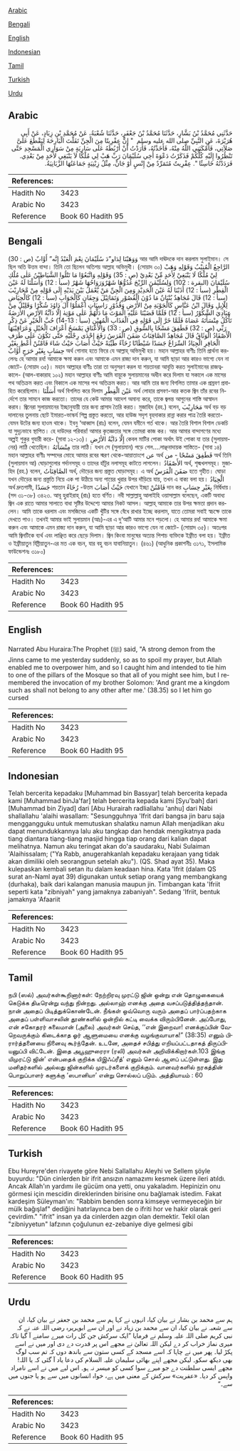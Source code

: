 [Arabic](#arabic)

[Bengali](#bengali)

[English](#english)

[Indonesian](#indonesian)

[Tamil](#tamil)

[Turkish](#turkish)

[Urdu](#urdu)

## Arabic


<div dir="rtl" lang="ar" style={{fontSize:'larger',backgroundColor:'#f8f9fa',padding:20}}>
حَدَّثَنِي مُحَمَّدُ بْنُ بَشَّارٍ، حَدَّثَنَا مُحَمَّدُ بْنُ جَعْفَرٍ، حَدَّثَنَا شُعْبَةُ، عَنْ مُحَمَّدِ بْنِ زِيَادٍ، عَنْ أَبِي هُرَيْرَةَ، عَنِ النَّبِيِّ صلى الله عليه وسلم ‏ "‏ إِنَّ عِفْرِيتًا مِنَ الْجِنِّ تَفَلَّتَ الْبَارِحَةَ لِيَقْطَعَ عَلَىَّ صَلاَتِي، فَأَمْكَنَنِي اللَّهُ مِنْهُ، فَأَخَذْتُهُ، فَأَرَدْتُ أَنْ أَرْبُطَهُ عَلَى سَارِيَةٍ مِنْ سَوَارِي الْمَسْجِدِ حَتَّى تَنْظُرُوا إِلَيْهِ كُلُّكُمْ فَذَكَرْتُ دَعْوَةَ أَخِي سُلَيْمَانَ رَبِّ هَبْ لِي مُلْكًا لاَ يَنْبَغِي لأَحَدٍ مِنْ بَعْدِي‏.‏ فَرَدَدْتُهُ خَاسِئًا ‏"‏‏.‏ عِفْرِيتٌ مُتَمَرِّدٌ مِنْ إِنْسٍ أَوْ جَانٍّ، مِثْلُ زِبْنِيَةٍ جَمَاعَتُهَا الزَّبَانِيَةُ‏.‏
</div>
<div style={{backgroundColor:'#f8f9fa',padding:20, marginBottom: 10}}><table> <thead> <tr> <th>References:</th> <th></th> </tr> </thead> <tbody><tr><td>Hadith No</td><td>3423</td></tr><tr><td>Arabic No</td><td>3423</td></tr><tr><td>Reference</td><td>Book 60 Hadith 95</td></tr></tbody></table></div>

## Bengali


<div dir="ltr" lang="bn" style={{fontSize:'larger',backgroundColor:'#f8f9fa',padding:20}}>
وَوَهَبْنَا لِدَاو”دَ سُلَيْمَانَ نِعْمَ الْعَبْدُ إِنَّه” أَوَّابٌ (ص : 30) আর আমি দাঊদকে দান করলাম সুলাইমান। সে ছিল অতি উত্তম বান্দা। তিনি তো ছিলেন অতিশয় আল্লাহ অভিমুখী। (সোয়াদ ৩০) الرَّاجِعُ الْمُنِيْبُ وَقَوْلِهِ وَهَبْ لِيْ مُلْكًا لَا يَنْبَغِيْ لِأَحَدٍ مِّنْ بَعْدِيْ (ص : 35) وَقَوْلِهِ وَاتَّبَعُوْا مَا تَتْلُوا الشَّيَاطِيْنُ عَلٰى مُلْكِ سُلَيْمَانَ (البقرة : 102) وَلِسُلَيْمٰنَ الرِّيْحَ غُدُوُّهَا شَهْرٌوَرَوَاحُهَا شَهْرٌ (سبأ : 12) وَأَسَلْنَا لَهُ عَيْنَ الْقِطْرِ (سبأ : 12) أَذَبْنَا لَهُ عَيْنَ الْحَدِيْدِ وَمِنَ الْجِنِّ مَنْ يَّعْمَلُ بَيْنَ يَدَيْهِ إِلَى قَوْلِهِ مِنْ مَّحَارِيْبَ (سبأ : 12) قَالَ مُجَاهِدٌ بُنْيَانٌ مَا دُوْنَ الْقُصُوْرِ وَتَمَاثِيْلَ وَجِفَانٍ كَالْجَوَابِ (سبأ : 12) كَالْحِيَاضِ لِلْإِبِلِ وَقَالَ ابْنُ عَبَّاسٍ كَالْجَوْبَةِ مِنْ الأَرْضِ وَقُدُوْرٍ رَاسِيَاتٍ اعْمَلُوْا آلَ دَاوُدَ شُكْرًا وَقَلِيْلٌ مِنْ عِبَادِيَ الشَّكُوْرُ (سبأ : 12) فَلَمَّا قَضَيْنَا عَلَيْهِ الْمَوْتَ مَا دَلَّهُمْ عَلٰى مَوْتِهٰ إِلَّا دَآبَّةُ الأَرْضِ الأَرَضَةُ تَأْكُلُ مِنْسَأَتَهُ عَصَاهُ فَلَمَّا خَرَّ إِلَى قَوْلِهِ فِي الْعَذَابِ الْمُهِيْنِ (سبأ : 13-14) حُبَّ الْخَيْرِ عَنْ ذِكْرِ رَبِّي (ص : 32) فَطَفِقَ مَسْحًا بِالسُّوقِ (ص : 33) وَالأَعْنَاقِ يَمْسَحُ أَعْرَافَ الْخَيْلِ وَعَرَاقِيْبَهَا الْأَصْفَادُ الْوَثَاقُ قَالَ مُجَاهِدٌ الصَّافِنَاتُ صَفَنَ الْفَرَسُ رَفَعَ إِحْدَى رِجْلَيْهِ حَتَّى تَكُوْنَ عَلَى طَرَفِ الْحَافِرِ الْجِيَادُ السِّرَاعُ جَسَدًا شَيْطَانًا رُخَآءً طَيِّبَةً حَيْثُ أَصَابَ حَيْثُ شَاءَ فَامْنُنْ أَعْطِ بِغَيْرِ حِسَابٍ بِغَيْرِ حَرَجٍ أَوَّابٌ অর্থ গোনাহ হতে ফিরে যে আল্লাহ্ অভিমুখী হয়। মহান আল্লাহর বাণীঃ তিনি প্রার্থনা করলেনঃ হে আমার রব! আমাকে ক্ষমা করুন এবং আমাকে এমন রাজ্য দান করুন, যা আমি ছাড়া আর কারও ভাগ্যে যেন না জোটে- (সোয়াদ ৩৫)। মহান আল্লাহর বাণীঃ তারা তা অনুসরণ করল যা শয়তানরা আবৃত্তি করত সুলাইমানের রাজত্বকালে- (আল-বাকারাহ ১০২) মহান আল্লাহর বাণীঃ আমি বায়ুকে সুলায়মানের অধীন করে দিলাম যা সকালে এক মাসের পথ অতিক্রম করত এবং বিকালে এক মাসের পথ অতিক্রম করত। আর আমি তার জন্য বিগলিত তামার এক প্রস্রবণ প্রবাহিত করেছিলাম। أَسَلْنَا অর্থ বিগলিত করে দিলাম عَيْنَ الْقِطْرِ অর্থ লোহার প্রসবণ-আর কতক জ্বিন তাঁর রবের নির্দেশে তার সামনে কাজ করতো। তাদের যে কেউ আমার আদেশ অমান্য করে, তাকে জ্বলন্ত আগুনের শাস্তি আস্বাদন করাব। জ্বিনেরা সুলায়মানের ইচ্ছানুযায়ী তার জন্য প্রাসাদ তৈরি করত। মুজাহিদ (রহ.) বলেন, مَحَارِيْبَ অর্থ বড় বড় দালানের তুলনায় ছোট ইমারত-ভাস্কর্য শিল্প প্রস্তুত করতো, আর হাউজ সদৃশ বৃহদাকার রান্না করার পাত্র তৈরি করতো- যেমন উটের জন্য হাওম থাকে। ইবনু ‘আব্বাস (রাঃ) বলেন, যেমন যমীনে গর্ত থাকে। আর তৈরি বিশাল বিশাল ডেকচি যা সুদৃঢ়ভাবে স্থাপিত। হে দাউদের পরিবার! আমার কৃতজ্ঞতার সঙ্গে তোমরা কাজ কর। আর আমার বান্দাগণের মধ্যে অল্পই শুকুর গুযারী করে- (সাবা ১২-১৩)। إِلَّا دَابَّةُ الأرْضِ কেবল মাটির পোকা অর্থাৎ উই পোকা যা তার (সুলায়মানের) লাঠি খেতেছিল। مِنْسَأَتَهُ তার লাঠি। যখন সে (সুলায়মান) পড়ে গেল....লাঞ্ছনাদায়ক শাস্তিতে- (সাবা ১৪) মহান আল্লাহর বাণীঃ সম্পদের মোহে আমার রবের স্মরণ থেকে-আয়াতাংশে عن অর্থ فَطَفِقَ مَسْحًا - من অর্থ তিনি (সুলায়মান আ) ঘোড়াগুলোর গর্দানসমূহ ও তাদের হাঁটুর নলাসমূহ কাটতে লাগলেন। الأَصْفَادُ অর্থ, শৃক্মখলসমূহ। মুজাহিদ (রহ.) বলেন, الصَّافِنَاتُ অর্থ, দৌড়ের জন্য প্রস্তুত ঘোড়াসমূহ। এ অর্থ صَفَنَ الْفَرَسُ হতে গৃহীত। ঘোড়া যখন দৌড়ের জন্য প্রস্তুতি নিয়ে এক পা উঠিয়ে অন্য পায়ের খুরার উপর দাঁড়িয়ে যায়, তখন এ বাক্য বলা হয়। الْجِيَادُ অর্থ দ্রুতগামী, جَسَدًا শয়তান رُخَاءً -উত্তম حَيْثُ أَصَابَ যেখানে ইচ্ছা فَامْنُنْ দান কর بِغَيْرِ حِسَابٍ নির্দ্বিধায়। (সদ ৩১-৩৮) ৩৪২৩. আবূ হুরাইরাহ্ (রাঃ) হতে বর্ণিত। নবী সাল্লাল্লাহু আলাইহি ওয়াসাল্লাম বলেছেন, একটি অবাধ্য জ্বিন এক রাতে আমার সালাতে বাধা সৃষ্টির উদ্দেশ্যে আমার নিকট আসল। আল্লাহ্ আমাকে তার উপর ক্ষমতা প্রদান করলেন। আমি তাকে ধরলাম এবং মসজিদের একটি খুঁটির সঙ্গে বেঁধে রাখার ইচ্ছে করলাম, যাতে তোমরা সবাই স্বচক্ষে তাকে দেখতে পাও। তখনই আমার ভাই সুলায়মান (আঃ)-এর এ দু‘আটি আমার মনে পড়লো। হে আমার রব! আমাকে ক্ষমা করুন এবং আমাকে এমন রাজ্য দান করুন, যা আমি ছাড়া আর কারও ভাগ্যে যেন না জোটে- (সোয়াদ ৩৫)। অতঃপর আমি জ্বিনটিকে ব্যর্থ এবং লাঞ্ছিত করে ছেড়ে দিলাম। জ্বিন কিংবা মানুষের অত্যন্ত পিশাচ ব্যক্তিকে ইফ্রীত বলা হয়। ইফ্রীত ও ইফ্রীয়াতুন যিব্নীয়াতুন-এর মত এক বচন, যার বহু বচন যাবানিয়াতুন। (৪৬১) (আধুনিক প্রকাশনীঃ ৩১৭১, ইসলামিক ফাউন্ডেশনঃ ৩১৮০)
</div>
<div style={{backgroundColor:'#f8f9fa',padding:20, marginBottom: 10}}><table> <thead> <tr> <th>References:</th> <th></th> </tr> </thead> <tbody><tr><td>Hadith No</td><td>3423</td></tr><tr><td>Arabic No</td><td>3423</td></tr><tr><td>Reference</td><td>Book 60 Hadith 95</td></tr></tbody></table></div>

## English


<div dir="ltr" lang="en" style={{fontSize:'larger',backgroundColor:'#f8f9fa',padding:20}}>
Narrated Abu Huraira:The Prophet (ﷺ) said, "A strong demon from the Jinns came to me yesterday suddenly, so as to spoil my prayer, but Allah enabled me to overpower him, and so I caught him and intended to tie him to one of the pillars of the Mosque so that all of you might see him, but I remembered the invocation of my brother Solomon: 'And grant me a kingdom such as shall not belong to any other after me.' (38.35) so I let him go cursed
</div>
<div style={{backgroundColor:'#f8f9fa',padding:20, marginBottom: 10}}><table> <thead> <tr> <th>References:</th> <th></th> </tr> </thead> <tbody><tr><td>Hadith No</td><td>3423</td></tr><tr><td>Arabic No</td><td>3423</td></tr><tr><td>Reference</td><td>Book 60 Hadith 95</td></tr></tbody></table></div>

## Indonesian


<div dir="ltr" lang="id" style={{fontSize:'larger',backgroundColor:'#f8f9fa',padding:20}}>
Telah bercerita kepadaku [Muhammad bin Bassyar] telah bercerita kepada kami [Muhammad binJa'far] telah bercerita kepada kami [Syu'bah] dari [Muhammad bin Ziyad] dari [Abu Hurairah radliallahu 'anhu] dari Nabi shallallahu 'alaihi wasallam: "Sesungguhnya 'Ifrit dari bangsa jin baru saja menggangguku untuk memutuskan shalatku namun Allah menjadikan aku dapat menundukkannya lalu aku tangkap dan hendak mengikatnya pada tiang diantara tiang-tiang masjid hingga tiap orang dari kalian dapat melihatnya. Namun aku teringat akan do'a saudaraku, Nabi Sulaiman 'Alaihissalam; ("Ya Rabb, anugerahkanlah kepadaku kerajaan yang tidak akan dimiliki oleh seorangpun setelah aku"). (QS. Shad ayat 35). Maka kulepaskan kembali setan itu dalam keadaan hina. Kata 'Ifrit (dalam QS surat an-Naml ayat 39) digunakan untuk setiap orang yang membangkang (durhaka), baik dari kalangan manusia maupun jin. Timbangan kata 'Ifriit seperti kata "zibniyah" yang jamaknya zabaniyah". Sedang 'Ifriit, bentuk jamaknya 'Afaariit
</div>
<div style={{backgroundColor:'#f8f9fa',padding:20, marginBottom: 10}}><table> <thead> <tr> <th>References:</th> <th></th> </tr> </thead> <tbody><tr><td>Hadith No</td><td>3423</td></tr><tr><td>Arabic No</td><td>3423</td></tr><tr><td>Reference</td><td>Book 60 Hadith 95</td></tr></tbody></table></div>

## Tamil


<div dir="ltr" lang="ta" style={{fontSize:'larger',backgroundColor:'#f8f9fa',padding:20}}>
நபி (ஸல்) அவர்கள்கூறினார்கள்: நேற்றிரவு முரட்டு ஜின் ஒன்று என் தொழுகையைக் கெடுக்க திடீரென்று வந்து நின்றது. அல்லாஹ் எனக்கு அதை வசப்படுத்தித்தந்தான். நான் அதைப் பிடித்துக்கொண்டேன். நீங்கள் ஒவ்வொரு வரும் அதைப் பார்ப்பதற்காக அதைப் பள்ளிவாசலின் தூண்களில் ஒன்றில் கட்டி வைக்க விரும்பினேன். அப்போது, என் சகோதரர் சுலைமான் (அலை) அவர்கள் செய்த, ‘‘என் இறைவா! எனக்குப்பின் வேறெவருக்கும் கிடைக்காத ஓர் ஆளுமையை எனக்கு வழங்குவாயாக!” (38:35) எனும் பிரார்த்தனையை நினைவு கூர்ந்தேன். உடனே, அதைச் சபித்து எறியப்பட்டதாகத் திருப்பியனுப்பி விட்டேன். இதை அபூஹுரைரா (ரலி) அவர்கள் அறிவிக்கிறார்கள்.103 இங்கு யிமுரட்டு ஜின்’ என்பதைக் குறிக்க யிஇஃப்ரீத்’ எனும் சொல் ஆளப் பட்டுள்ளது. இது மனிதர்களில் அல்லது ஜின்களில் முரடர்களைக் குறிக்கும். வானவர்களில் நரகத்தின் பொறுப்பாளர் களுக்கு ‘ஸபானியா’ என்று சொல்லப் படும். அத்தியாயம் : 60
</div>
<div style={{backgroundColor:'#f8f9fa',padding:20, marginBottom: 10}}><table> <thead> <tr> <th>References:</th> <th></th> </tr> </thead> <tbody><tr><td>Hadith No</td><td>3423</td></tr><tr><td>Arabic No</td><td>3423</td></tr><tr><td>Reference</td><td>Book 60 Hadith 95</td></tr></tbody></table></div>

## Turkish


<div dir="ltr" lang="tr" style={{fontSize:'larger',backgroundColor:'#f8f9fa',padding:20}}>
Ebu Hureyre'den rivayete göre Nebi Sallallahu Aleyhi ve Sellem şöyle buyurdu: "Dün cinlerden bir ifrit ansızın namazımı kesmek üzere ileri atıldı. Ancak Allah'ın yardımı ile gücüm ona yetti, onu yakaladım. Hepinizin onu görmesi için mescidin direklerinden birisine onu bağlamak istedim. Fakat kardeşim Süleyman'ın: "Rabbim benden sonra kimseye vermeyeceğin bir mülk bağışlaf" dediğini hatırlayınca ben de o ifriti hor ve hakir olarak geri çevirdim." "ifrit" insan ya da cinlerden azgın olan demektir. Tekil olan "zibniyyetun" lafzının çoğulunun ez-zebaniye diye gelmesi gibi
</div>
<div style={{backgroundColor:'#f8f9fa',padding:20, marginBottom: 10}}><table> <thead> <tr> <th>References:</th> <th></th> </tr> </thead> <tbody><tr><td>Hadith No</td><td>3423</td></tr><tr><td>Arabic No</td><td>3423</td></tr><tr><td>Reference</td><td>Book 60 Hadith 95</td></tr></tbody></table></div>

## Urdu


<div dir="rtl" lang="ur" style={{fontSize:'larger',backgroundColor:'#f8f9fa',padding:20}}>
ہم سے محمد بن بشار نے بیان کیا، انہوں نے کہا ہم سے محمد بن جعفر نے بیان کیا، ان سے شعبہ نے بیان کیا، ان سے محمد بن زیاد نے اور ان سے ابوہریرہ رضی اللہ عنہ نے کہ نبی کریم صلی اللہ علیہ وسلم نے فرمایا ”ایک سرکش جن کل رات میرے سامنے آ گیا تاکہ میری نماز خراب کر دے لیکن اللہ تعالیٰ نے مجھے اس پر قدرت دے دی اور میں نے اسے پکڑ لیا۔ پھر میں نے چاہا کہ اسے مسجد کے کسی ستون سے باندھ دوں کہ تم سب لوگ بھی دیکھ سکو۔ لیکن مجھے اپنے بھائی سلیمان علیہ السلام کی دعا یاد آ گئی کہ یا اللہ! مجھے ایسی سلطنت دے جو میرے سوا کسی کو میسر نہ ہو۔ اس لیے میں نے اسے نامراد واپس کر دیا۔ «عفريت» سرکش کے معنی میں ہے، خواہ انسانوں میں سے ہو یا جنوں میں سے۔“
</div>
<div style={{backgroundColor:'#f8f9fa',padding:20, marginBottom: 10}}><table> <thead> <tr> <th>References:</th> <th></th> </tr> </thead> <tbody><tr><td>Hadith No</td><td>3423</td></tr><tr><td>Arabic No</td><td>3423</td></tr><tr><td>Reference</td><td>Book 60 Hadith 95</td></tr></tbody></table></div>